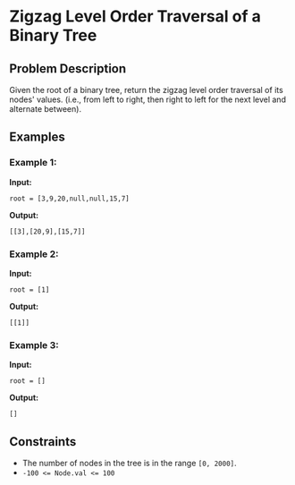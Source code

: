 # Zigzag Level Order Traversal of a Binary Tree

## Problem Description
Given the root of a binary tree, return the zigzag level order traversal of its nodes' values. 
(i.e., from left to right, then right to left for the next level and alternate between).

## Examples

### Example 1:
**Input:** 
```
root = [3,9,20,null,null,15,7]
```
**Output:** 
```
[[3],[20,9],[15,7]]
```

### Example 2:
**Input:** 
```
root = [1]
```
**Output:** 
```
[[1]]
```

### Example 3:
**Input:** 
```
root = []
```
**Output:** 
```
[]
```

## Constraints
- The number of nodes in the tree is in the range `[0, 2000]`.
- `-100 <= Node.val <= 100`

